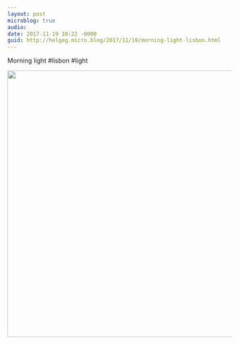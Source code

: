 ```yaml
---
layout: post
microblog: true
audio: 
date: 2017-11-19 10:22 -0000
guid: http://helgeg.micro.blog/2017/11/19/morning-light-lisbon.html
---
```

Morning light #lisbon #light

<img src="http://helgeg.micro.blog/uploads/2018/8d98b31066.jpg" width="600" height="600" />
